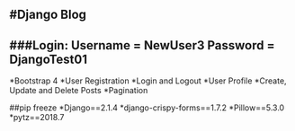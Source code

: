 #Django Blog
---

###Login:
**Username** = NewUser3
**Password** = DjangoTest01
---

*Bootstrap 4
*User Registration
*Login and Logout
*User Profile
*Create, Update and Delete Posts
*Pagination

##pip freeze
*Django==2.1.4
*django-crispy-forms==1.7.2
*Pillow==5.3.0
*pytz==2018.7

